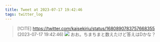 ```yaml
---
title: Tweet at 2023-07-17 19:42:46
tags: twitter_log
---
```


> [!CITE] https://twitter.com/kaisekiriu/status/1680890783757668355 (2023-07-17 19:42:46)
> ![](https://twitter.com/kaisekiriu/status/1680890783757668355)
> おお。ちまちまと数えたけど答えはDかな？

